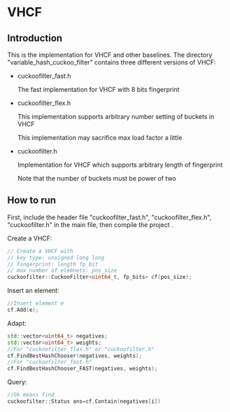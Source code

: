 # VHCF

## Introduction

This is the implementation for VHCF and other baselines.
The directory "variable_hash_cuckoo_filter" contains three different versions of VHCF:

- cuckoofilter_fast.h

  The fast implementation for VHCF with 8 bits fingerprint

- cuckoofilter_flex.h

  This implementation supports arbitrary number setting of buckets in VHCF

  This implementation may sacrifice max load factor a little

- cuckoofilter.h

  Implementation for VHCF which supports arbitrary length of fingerprint

  Note that the number of buckets must be power of two

## How to run

First, include the header file "cuckoofilter_fast.h", "cuckoofilter_flex.h", "cuckoofilter.h" in the main file, then compile the project .

Create a VHCF:

```c++
// Create a VHCF with
// key type: unsigned long long
// fingerprint: length fp_bit
// max number of elemnets: pos_size
cuckoofilter::CuckooFilter<uint64_t, fp_bits> cf(pos_size);
```

Insert an element:

```c++
//Insert element e
cf.Add(e);
```

Adapt:

```C++
std::vector<uint64_t> negatives;
std::vector<uint64_t> weights;
//For "cuckoofilter_flex.h" or "cuckoofilter.h"
cf.FindBestHashChooser(negatives, weights);
//For "cuckoofilter_fast.h"
cf.FindBestHashChooser_FAST(negatives, weights);
```

Query:

```c++
//Ok means find
cuckoofilter::Status ans=cf.Contain(negatives[i])
```
